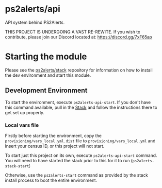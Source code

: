 # ps2alerts/api
API system behind PS2Alerts.

THIS PROJECT IS UNDERGOING A VAST RE-REWITE. If you wish to contribute, please join our Discord located at: https://discord.gg/7xF65ap

# Starting the module

Please see the [ps2alerts/stack](https://github.com/ps2alerts/stack) repository for information on how to install the dev environment and start this module.

## Development Environment

To start the environment, execute `ps2alerts-api-start`. If you don't have this command available, pull in the [Stack](https://github.com/ps2alerts/stack) and follow the instructions there to get set up properly.

### Local vars file

Firstly before starting the environment, copy the `provisioning/vars_local.yml.dist` file to `provisioning/vars_local.yml` and insert your census ID, or this project will not start.

To start just this project on its own, execute `ps2alerts-api-start` command. You will need to have started the stack prior to this for it to run (`ps2alerts-stack-start`)

Otherwise, use the `ps2alerts-start` command as provided by the stack install process to boot the entire environment.